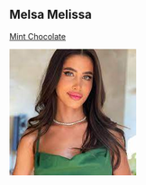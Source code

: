 ## Melsa Melissa

[Mint Chocolate](../flavors/MintChocolate.md)

![Melsa Melissa](./../Photos/melsa.jpg)